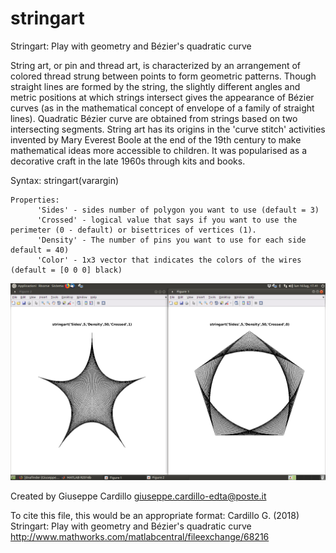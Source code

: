 # stringart
Stringart: Play with geometry and Bézier's quadratic curve

String art, or pin and thread art, is characterized by an arrangement of colored thread strung between points to form geometric patterns. Though straight lines are formed by the string, the slightly different angles and metric positions at which strings intersect gives the appearance of Bézier curves (as in the mathematical concept of envelope of a family of straight lines). Quadratic Bézier curve are obtained from strings based on two intersecting segments. String art has its origins in the 'curve
stitch' activities invented by Mary Everest Boole at the end of the 19th century to make mathematical ideas more accessible to children. It was popularised as a decorative craft in the late 1960s through kits and books.    

Syntax: 	stringart(varargin)
     
    Properties:
          'Sides' - sides number of polygon you want to use (default = 3)
          'Crossed' - logical value that says if you want to use the perimeter (0 - default) or bisettrices of vertices (1).
          'Density' - The number of pins you want to use for each side default = 40)
          'Color' - 1x3 vector that indicates the colors of the wires (default = [0 0 0] black)
 
![](https://github.com/dnafinder/stringart/blob/master/stringart.png)

Created by Giuseppe Cardillo
giuseppe.cardillo-edta@poste.it
 
To cite this file, this would be an appropriate format:
Cardillo G. (2018) Stringart: Play with geometry and Bézier's quadratic curve
http://www.mathworks.com/matlabcentral/fileexchange/68216
